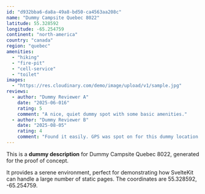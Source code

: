 ```yaml
---
id: "d932bba6-da8a-49a8-bd50-ca4563aa208c"
name: "Dummy Campsite Quebec 8022"
latitude: 55.328592
longitude: -65.254759
continent: "north-america"
country: "canada"
region: "quebec"
amenities:
  - "hiking"
  - "fire-pit"
  - "cell-service"
  - "toilet"
images:
  - "https://res.cloudinary.com/demo/image/upload/v1/sample.jpg"
reviews:
  - author: "Dummy Reviewer A"
    date: "2025-06-016"
    rating: 5
    comment: "A nice, quiet dummy spot with some basic amenities."
  - author: "Dummy Reviewer B"
    date: "2025-08-05"
    rating: 4
    comment: "Found it easily. GPS was spot on for this dummy location."
---
```


This is a **dummy description** for Dummy Campsite Quebec 8022, generated for the proof of concept.

It provides a serene environment, perfect for demonstrating how SvelteKit can handle a large number of static pages. The coordinates are 55.328592, -65.254759.

